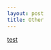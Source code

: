 ```yaml
---
layout: post
title: Other
---
```


[test](https://github.com/andrew-bortvin/andrew-bortvin.github.io/blob/main/r2s1n1.jpeg)
